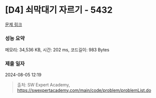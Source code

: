 # [D4] 쇠막대기 자르기 - 5432 

[문제 링크](https://swexpertacademy.com/main/code/problem/problemDetail.do?contestProbId=AWVl47b6DGMDFAXm) 

### 성능 요약

메모리: 34,536 KB, 시간: 202 ms, 코드길이: 983 Bytes

### 제출 일자

2024-08-05 12:19



> 출처: SW Expert Academy, https://swexpertacademy.com/main/code/problem/problemList.do